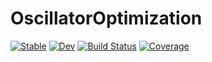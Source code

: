 # OscillatorOptimization

[![Stable](https://img.shields.io/badge/docs-stable-blue.svg)](https://claude-assistant.github.io/OscillatorOptimization.jl/stable/)
[![Dev](https://img.shields.io/badge/docs-dev-blue.svg)](https://claude-assistant.github.io/OscillatorOptimization.jl/dev/)
[![Build Status](https://github.com/claude-assistant/OscillatorOptimization.jl/actions/workflows/CI.yml/badge.svg?branch=main)](https://github.com/claude-assistant/OscillatorOptimization.jl/actions/workflows/CI.yml?query=branch%3Amain)
[![Coverage](https://codecov.io/gh/claude-assistant/OscillatorOptimization.jl/branch/main/graph/badge.svg)](https://codecov.io/gh/claude-assistant/OscillatorOptimization.jl)
